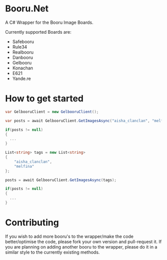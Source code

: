 # Booru.Net
A C# Wrapper for the Booru Image Boards.

Currently supported Boards are:
- Safebooru
- Rule34
- Realbooru
- Danbooru
- Gelbooru
- Konachan
- E621
- Yande.re

# How to get started

```cs
var GelbooruClient = new GelbooruClient();

var posts = await GelbooruClient.GetImagesAsync("aisha_clanclan", "melfina");

if(posts != null)
{
  ...
}

List<string> tags = new List<string>
{
    "aisha_clanclan",
    "melfina"
};

posts = await GelbooruClient.GetImagesAsync(tags);

if(posts != null)
{
  ...
}
```

# Contributing
If you wish to add more booru's to the wrapper/make the code better/optimise the code, please fork your own version and pull-request it. If you are planning on adding another booru to the wrapper, please do it in a similar style to the currently existing methods.
